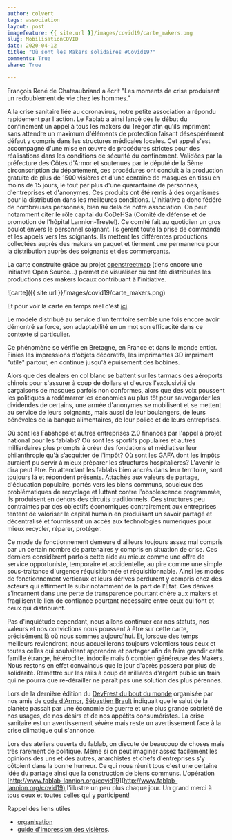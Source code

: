 ```yaml
---
author: colvert
tags: association
layout: post
imagefeature: {{ site.url }}/images/covid19/carte_makers.png
slug: MobilisationCOVID
date: 2020-04-12
title: "Où sont les Makers solidaires #Covid19?"
comments: True
share: True

---
```


François René de Chateaubriand a écrit "Les moments de crise produisent un redoublement de vie chez les hommes."

A la crise sanitaire liée au coronavirus, notre petite association a répondu rapidement par l'action. Le Fablab a ainsi lancé dès le début du confinement un appel à tous les makers du Trégor afin qu'ils impriment sans attendre un maximum d'éléments de protection faisant désespérément défaut y compris dans les structures médicales locales. Cet appel s'est accompagné d'une mise en œuvre de procédures strictes pour des réalisations dans les conditions de sécurité du confinement. Validées par la préfecture des Côtes d'Armor et soutenues par le député de la 5ème circonscription du département, ces procédures ont conduit à la production gratuite de plus de 1500 visières et d'une centaine de masques en tissu en moins de 15 jours, le tout par plus d'une quarantaine de personnes, d'entreprises et d'anonymes. Ces produits ont été remis à des organismes pour la distribution dans les meilleures conditions.
L'initiative a donc fédéré de nombreuses personnes, bien au delà de notre association.
On peut notamment citer le rôle capital du CoDeHSa (Comité de défense et de promotion de l'hôpital Lannion-Trestel). Ce comité fait au quotidien un gros boulot envers le personnel soignant. Ils gèrent toute la prise de commande et les appels vers les soignants.
Ils mettent les différentes productions collectées auprès des makers en paquet et tiennent une permanence pour la distribution auprès des soignants et des commerçants.

La carte construite grâce au projet [openstreetmap](https://www.openstreetmap.org/#map=6/46.449/2.210) (tiens encore une initiative Open Source...) permet de visualiser où ont été distribuées les productions des makers locaux contribuant à l'initiative.

![carte]({{ site.url }}/images/covid19/carte_makers.png)

Et pour voir la carte en temps réel c'est [ici](http://umap.openstreetmap.fr/fr/map/visieres-produites_443349#12/48.7502/-3.3081)

Le modèle distribué au service d'un territoire semble une fois encore avoir démontré sa force, son adaptabilité en un mot son efficacité dans ce contexte si particulier.

Ce phénomène se vérifie en Bretagne, en France et dans le monde entier. Finies les impressions d'objets décoratifs, les imprimantes 3D impriment "utile" partout, en continue jusqu'à épuisement des bobines.

Alors que des dealers en col blanc se battent sur les tarmacs des aéroports chinois pour s'assurer à coup de dollars et d'euros l'exclusivité de cargaisons de masques parfois non conformes, alors que des voix poussent les politiques à redémarrer les économies au plus tôt pour sauvegarder les dividendes de certains, une armée d'anonymes se mobilisent et se mettent au service de leurs soignants, mais aussi de leur boulangers, de leurs bénévoles de la banque alimentaires, de leur police et de leurs entreprises.

Où sont les Fabshops et autres entreprises 2.0 financés par l'appel à projet national pour les fablabs? Où sont les sportifs populaires et autres milliardaires plus prompts à créer des fondations et médiatiser leur philanthropie qu'à s’acquitter de l'impôt? Où sont les GAFA dont les impôts auraient pu servir à mieux préparer les structures hospitalières? L'avenir le dira peut être. En attendant les fablabs bien ancrés dans leur territoire, sont toujours là et répondent présents. Attachés aux valeurs de partage, d'éducation populaire, portés vers les biens communs, soucieux des problématiques de recyclage et luttant contre l'obsolescence programmée, ils produisent en dehors des circuits traditionnels. Ces structures peu contraintes par des objectifs économiques contrairement aux entreprises tentent de valoriser le capital humain en produisant un savoir partagé et décentralisé et fournissant un accès aux technologies numériques pour mieux recycler, réparer, protéger.

Ce mode de fonctionnement demeure d'ailleurs toujours assez mal compris par un certain nombre de partenaires y compris en situation de crise. Ces derniers considèrent parfois cette aide au mieux comme une offre de service opportuniste, temporaire et accidentelle, au pire comme une simple sous-traitance d'urgence réquisitionnée et réquisitionnable.
Ainsi les modes de fonctionnement verticaux et leurs dérives perdurent y compris chez des acteurs qui affirment le subir notamment de la part de l’État. Ces dérives s'incarnent dans une perte de transparence pourtant chère aux makers et fragilisent le lien de confiance pourtant nécessaire entre ceux qui font et ceux qui distribuent.

Pas d'inquiétude cependant, nous allons continuer car nos statuts, nos valeurs et nos convictions nous poussent à être sur cette carte, précisément là où nous sommes aujourd'hui. Et, lorsque des temps meilleurs reviendront, nous accueillerons toujours volontiers tous ceux et toutes celles qui souhaitent apprendre et partager afin de faire grandir cette famille étrange, hétéroclite, indocile mais ô combien généreuse des Makers. Nous restons en effet convaincus que le jour d'après passera par plus de solidarité. Remettre sur les rails à coup de milliards d'argent public un train qui ne pourra que re-dérailler ne paraît pas une solution des plus pérennes.

Lors de la dernière édition du [DevFrest du bout du monde](https://devfest.duboutdumonde.bzh/) organisée par nos amis de [code d'Armor](https://codedarmor.fr/), [Sébastien Brault](https://twitter.com/sebastienbrault) indiquait que le salut de la planète passait par une économie de guerre et une plus grande sobriété de nos usages, de nos désirs et de nos appétits consuméristes. La crise sanitaire est un avertissement sévère mais reste un avertissement face à la crise climatique qui s'annonce.

Lors des ateliers ouverts du fablab, on discute de beaucoup de choses mais très rarement de politique. Même si on peut imaginer assez facilement les opinions des uns et des autres, anarchistes et chefs d'entreprises s'y côtoient dans la bonne humeur.
Ce qui nous réunit tous c'est une certaine idée du partage ainsi que la construction de biens communs. L'opération
[http://www.fablab-lannion.org/covid19](http://www.fablab-lannion.org/covid19) l'illustre un peu plus chaque jour. Un grand merci à tous ceux et toutes celles qui y participent!

Rappel des liens utiles

- [organisation](http://www.fablab-lannion.org/covid-makers)
- [guide d'impression des visières](http://www.fablab-lannion.org/VisieresFabLab).

